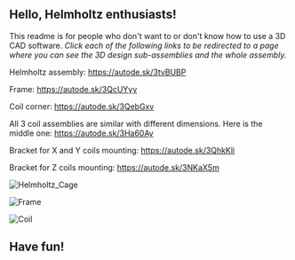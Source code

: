 ## **Hello, Helmholtz enthusiasts!**

This readme is for people who don't want to or don't know how to use a 3D CAD software.
*Click each of the following links to be redirected to a page where you can see the 3D design sub-assemblies and the whole assembly.*

Helmholtz assembly:
https://autode.sk/3tvBUBP

Frame:
https://autode.sk/3QcUYyy

Coil corner:
https://autode.sk/3QebGxv

All 3 coil assemblies are similar with different dimensions. Here is the middle one:
https://autode.sk/3Ha60Ay

Bracket for X and Y coils mounting:
https://autode.sk/3QhkKli

Bracket for Z coils mounting:
https://autode.sk/3NKaX5m

![Helmholtz_Cage](https://ibb.co/P4Rzhsf)

![Frame](https://ibb.co/5xHqS9M)

![Coil](https://ibb.co/bPDP4kz)

## Have fun!
